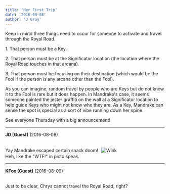 ```yaml
---
title: 'Her First Trip'
date: '2016-08-08'
author: 'J Gray'
---
```


<p>Keep in mind three things need to occur for someone to activate and travel through the Royal Road.</p><p>1. That person must be a Key.</p><p>2. That person must be at the Significator location (the location where the Royal Road touches in that arcana).</p><p>3. That person must be focusing on their destination (which would be the Fool if the person is any arcana other than the Fool). </p><p>As you can imagine, random travel by people who are Keys but do not know it to the Fool is rare but it does happen. In Mandrake's case, it seems someone painted the jester graffiti on the wall at a Significator location to help guide Keys who might not know who they are. As a Key, Mandrake can sense the spot is special as a sort of vibe running down her spine.</p><p>See everyone Thursday with a big announcement!</p>

---
**JD (Guest)** (2016-08-08)

<br> Yay Mandrake escaped certain snack doom!&nbsp; <img alt=" Wink " src=" //smilies/wink1.gif " border="0" hspace="2" vspace="2"><br>Heh, like the "WTF!" in picto speak.<br>

---
**KFox (Guest)** (2016-08-09)

<br> Just to be clear, Chrys cannot travel the Royal Road, right?


